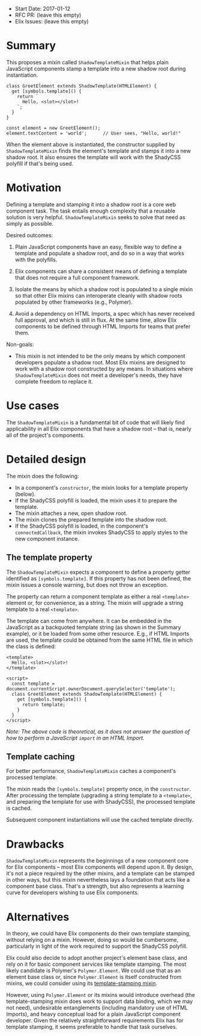 - Start Date: 2017-01-12
- RFC PR: (leave this empty)
- Elix Issues: (leave this empty)


# Summary

This proposes a mixin called `ShadowTemplateMixin` that helps plain JavaScript
components stamp a template into a new shadow root during instantiation.

    class GreetElement extends ShadowTemplate(HTMLElement) {
      get [symbols.template]() {
        return `
          Hello, <slot></slot>!
        `;
      }
    }

    const element = new GreetElement();
    element.textContent = 'world';      // User sees, "Hello, world!"

When the element above is instantiated, the constructor supplied by
`ShadowTemplateMixin` finds the element's template and stamps it into a new
shadow root. It also ensures the template will work with the ShadyCSS polyfill
if that's being used.


# Motivation

Defining a template and stamping it into a shadow root is a core web
component task. The task entails enough complexity that a reusable solution
is very helpful. `ShadowTemplateMixin` seeks to solve that need as simply as
possible.

Desired outcomes:

1. Plain JavaScript components have an easy, flexible way to define a template
   and populate a shadow root, and do so in a way that works with the polyfills.

2. Elix components can share a consistent means of defining a template that does
   not require a full component framework.

3. Isolate the means by which a shadow root is populated to a single mixin so
   that other Elix mixins can interoperate cleanly with shadow roots populated
   by other frameworks (e.g., Polymer).

4. Avoid a dependency on HTML Imports, a spec which has never received full
   approval, and which is still in flux. At the same time, allow Elix components
   to be defined through HTML Imports for teams that prefer them.


Non-goals:

* This mixin is not intended to be the only means by which component developers
  populate a shadow root. Most Elix mixins are designed to work with a shadow
  root constructed by any means. In situations where `ShadowTemplateMixin` does
  not meet a developer's needs, they have complete freedom to replace it.


# Use cases

The `ShadowTemplateMixin` is a fundamental bit of code that will likely find
applicability in all Elix components that have a shadow root – that is, nearly
all of the project's components.


# Detailed design

The mixin does the following:

* In a component's `constructor`, the mixin looks for a template property
  (below).
* If the ShadyCSS polyfill is loaded, the mixin uses it to prepare the template.
* The mixin attaches a new, open shadow root.
* The mixin clones the prepared template into the shadow root.
* If the ShadyCSS polyfill is loaded, in the component's `connectedCallback`,
  the mixin invokes ShadyCSS to apply styles to the new component instance.


## The template property

The `ShadowTemplateMixin` expects a component to define a property getter
identified as `[symbols.template]`. If this property has not been defined, the
mixin issues a console warning, but does not throw an exception.

The property can return a component template as either a real `<template>`
element or, for convenience, as a string. The mixin will upgrade a string
template to a real `<template>`.

The template can come from anywhere. It can be embedded in the JavaScript as a
backquoted template string (as shown in the Summary example), or it be loaded
from some other resource. E.g., if HTML Imports are used, the template could be
obtained from the same HTML file in which the class is defined:

    <template>
      Hello, <slot></slot>!
    </template>

    <script>
      const template = document.currentScript.ownerDocument.querySelector('template');
      class GreetElement extends ShadowTemplate(HTMLElement) {
        get [symbols.template]() {
          return template;
        }
      }
    </script>

_Note: The above code is theoretical, as it does not answer the question of how
to perform a JavaScript `import` in an HTML Import._


## Template caching

For better performance, `ShadowTemplateMixin` caches a component's processed
template.

The mixin reads the `[symbols.template]` property once, in the `constructor`.
After processing the template (upgrading a string template to a `<template>`,
and preparing the template for use with ShadyCSS), the processed template is
cached.

Subsequent component instantiations will use the cached template directly.


# Drawbacks

`ShadowTemplateMixin` represents the beginnings of a new component core for Elix
components – most Elix components will depend upon it. By design, it's not a
piece required by the other mixins, and a template can be stamped in other ways,
but this mixin nevertheless lays a foundation that acts like a component base
class. That's a strength, but also represents a learning curve for developers
wishing to use Elix components.


# Alternatives

In theory, we could have Elix components do their own template stamping, without
relying on a mixin. However, doing so would be cumbersome, particularly in light
of the work required to support the ShadyCSS polyfill.

Elix could also decide to adopt another project's element base class, and rely
on it for basic component services like template stamping. The most likely
candidate is Polymer's `Polymer.Element`. We could use that as an element base
class or, since `Polymer.Element` is itself constructed from mixins, we could
consider using its [template-stamping
mixin](https://github.com/Polymer/polymer/blob/2.0-preview/src/template/template-stamp.html).

However, using `Polymer.Element` or its mixins would introduce overhead (the
template-stamping mixin does work to support data binding, which we may not
need), undesirable entanglements (including mandatory use of HTML Imports), and
heavy conceptual load for a plain JavaScript component developer. Given the
relatively straightforward requirements Elix has for template stamping, it seems
preferable to handle that task ourselves.
